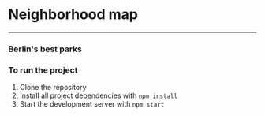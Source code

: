 # Neighborhood map
---

### Berlin's best parks

### To run the project

1. Clone the repository
2. Install all project dependencies with `npm install`
3. Start the development server with `npm start`